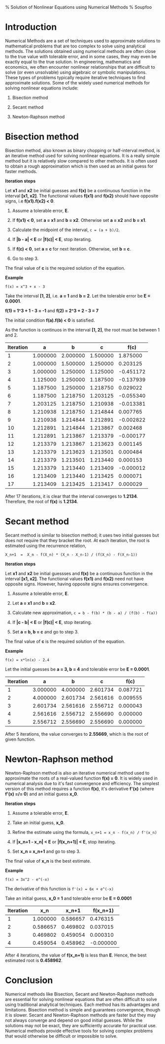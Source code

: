 % Solution of Nonlinear Equations using Numerical Methods
% Soupfoo

# Introduction

Numerical Methods are a set of techniques used to approximate solutions
to mathematical problems that are too complex to solve using analytical
methods. The solutions obtained using numerical methods are often close to the
true value with tolerable error, and in some cases, they may even be exactly
equal to the true solution. In engineering, mathematics and economics, we
often encounter nonlinear relationships that are difficult to solve (or even
unsolvable) using algebraic or symbolic manipulations. These types of problems
typically require iterative techniques to find approximate solutions.  Some of
the widely used numerical methods for solving nonlinear equations include:

1. Bisection method

2. Secant method

3. Newton-Raphson method

# Bisection method

Bisection method, also known as binary chopping or half-interval method,
is an iterative method used for solving nonlinear equations. It is a really
simple method but it is relatively slow compared to other methods. It is
often used to obtain a rough approximation which is then used as an initial
guess for faster methods.

**Iteration steps**

Let **x1** and **x2** be initial guesses and **f(x)** be a continuous function
in the interval **[x1, x2]**. The functional values **f(x1)** and **f(x2)**
should have opposite signs, i.e **f(x1).f(x2) < 0**.

1. Assume a tolerable error, **E**.

2. If **f(x1) < 0**, set **a = x1** and **b = x2**. Otherwise set **a = x2**
and **b = x1**.

3. Calculate the midpoint of the interval, `c = (a + b)/2`.

4. If **|b - a| < E** or **|f(c)| < E**, stop iterating.

5. If **f(c) < 0**, set **a = c** for next iteration. Otherwise, set **b = c**.

6. Go to step 3.

The final value of **c** is the required solution of the equation.

**Example**

`f(x) = x^3 + x - 3`

Take the interval **[1, 2]**, i.e. **a = 1** and **b = 2**. Let the tolerable
error be **E = 0.0001**.

**f(1) = 1^3 + 1 - 3 = -1** and **f(2) = 2^3 + 2 - 3 = 7**

The initial condition **f(a).f(b) < 0** is satisfied.

As the function is continuos in the interval **[1, 2]**, the root must be
between 1 and 2.

| Iteration | a        | b        | c        | f(c)      |
| --------- | -------- | -------- | -------- | --------- |
| 1         | 1.000000 | 2.000000 | 1.500000 | 1.875000  |
| 2         | 1.000000 | 1.500000 | 1.250000 | 0.203125  |
| 3         | 1.000000 | 1.250000 | 1.125000 | -0.451172 |
| 4         | 1.125000 | 1.250000 | 1.187500 | -0.137939 |
| 5         | 1.187500 | 1.250000 | 1.218750 | 0.029022  |
| 6         | 1.187500 | 1.218750 | 1.203125 | -0.055340 |
| 7         | 1.203125 | 1.218750 | 1.210938 | -0.013381 |
| 8         | 1.210938 | 1.218750 | 1.214844 | 0.007765  |
| 9         | 1.210938 | 1.214844 | 1.212891 | -0.002822 |
| 10        | 1.212891 | 1.214844 | 1.213867 | 0.002468  |
| 11        | 1.212891 | 1.213867 | 1.213379 | -0.000177 |
| 12        | 1.213379 | 1.213867 | 1.213623 | 0.001145  |
| 13        | 1.213379 | 1.213623 | 1.213501 | 0.000484  |
| 14        | 1.213379 | 1.213501 | 1.213440 | 0.000153  |
| 15        | 1.213379 | 1.213440 | 1.213409 | -0.000012 |
| 16        | 1.213409 | 1.213440 | 1.213425 | 0.000071  |
| 17        | 1.213409 | 1.213425 | 1.213417 | 0.000029  |

After 17 iterations, it is clear that the interval converges to **1.2134**.
Therefore, the root of **f(x)** is **1.2134**.

# Secant method

Secant method is similar to bisection method; it uses two initial guesses
but does not require that they bracket the root. At each iteration, the root
is estimated using the recurrence relation,

`X_n+1  =  X_n - f(X_n) * (X_n - X_n-1) / (f(X_n) - f(X_n-1))`

**Iteration steps**

Let **x1** and **x2** be initial guessses and **f(x)** be a continuous
function in the interval **[x1, x2]**. The functional values **f(x1)**
and **f(x2)** need not have opposite signs. However, having opposite signs
ensures convergence.

1. Assume a tolerable error, **E**.

2. Let **a = x1** and **b = x2**.

3. Calculate new approximation, `c = b - f(b) * (b - a) / (f(b) - f(a))`

4. If **|c - b| < E** or **|f(c)| < E**, stop iterating.

5. Set **a = b, b = c** and go to step 3.

The final value of **c** is the required solution of the equation.

**Example**

`f(x) = x*ln(x) - 2.4`

Let the initial guesses be **a = 3, b = 4** and tolerable error be **E =
0.0001**.

| Iteration | a        | b        | c        | f(c)     |
| --------- | -------- | -------- | -------- | -------- |
| 1         | 3.000000 | 4.000000 | 2.601734 | 0.087721 |
| 2         | 4.000000 | 2.601734 | 2.561616 | 0.009555 |
| 3         | 2.601734 | 2.561616 | 2.556712 | 0.000043 |
| 4         | 2.561616 | 2.556712 | 2.556690 | 0.000000 |
| 5         | 2.556712 | 2.556690 | 2.556690 | 0.000000 |

After 5 iterations, the value converges to **2.55669**, which is the root
of given function.

# Newton-Raphson method

Newton-Raphson method is also an iterative numerical method used to approximate
the roots of a real-valued function **f(x) = 0**.  It is widely used in
numerical analysis due to it's fast convergence and efficiency. The simplest
version of this method requires a function **f(x)**, it's derivative **f'(x)**
(where **f'(x) =/= 0**) and an initial guess **x_0**.

**Iteration steps**

1. Assume a tolerable error, **E**.

2. Take an initial guess, **x_0**.

3. Refine the estimate using the formula, `x_n+1 = x_n - f(x_n) / f'(x_n)`

4. If **|x_n+1 - x_n| < E** or **|f(x_n+1)| < E**, stop iterating.

5. Set **x_n = x_n+1** and go to step 3.

The final value of **x_n** is the best estimate.

**Example**

`f(x) = 3x^2 - e^(-x)`

The derivative of this function is `f'(x) = 6x + e^(-x)`

Take an initial guess, **x_0 = 1** and tolerable error be **E = 0.0001**

| Iteration | x_n      | x_n+1    | f(x_n+1)  |
| --------- | -------- | -------- | --------  |
| 1         | 1.000000 | 0.586657 | 0.476315  |
| 2         | 0.586657 | 0.469802 | 0.037015  |
| 3         | 0.469802 | 0.459054 | 0.000310  |
| 4         | 0.459054 | 0.458962 | -0.000000 |

After 4 iterations, the value of **f(x_n+1)** is less than **E**. Hence,
the best estimated root is **0.458962**.

# Conclusion

Numerical methods like Bisection, Secant and Newton-Raphson methods are
essential for solving nonlinear equations that are often difficult to solve
using traditional analytical techniques. Each method has its advantages and
limitations. Bisection method is simple and guarantees convergence, though
it is slower. Secant and Newton-Raphson methods are faster but they may not
always converge and depend on good initial guesses. While the solutions may
not be exact, they are sufficiently accurate for practical use. Numerical
methods provide effective tools for solving complex problems that would
otherwise be difficult or impossible to solve.
